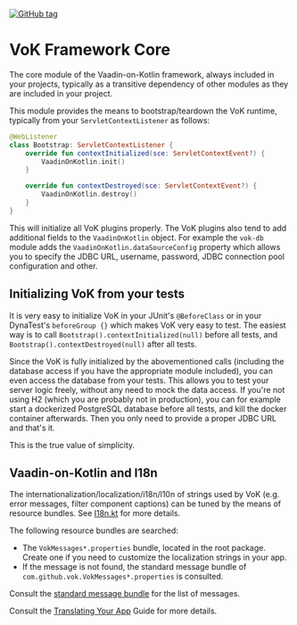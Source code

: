 [![GitHub tag](https://img.shields.io/github/tag/mvysny/vaadin-on-kotlin.svg)](https://github.com/mvysny/vaadin-on-kotlin/tags)

# VoK Framework Core

The core module of the Vaadin-on-Kotlin framework, always included in your projects, typically
as a transitive dependency of other modules as they are included in your project.

This module provides the means to bootstrap/teardown the VoK runtime, typically from your
`ServletContextListener` as follows:

```kotlin
@WebListener
class Bootstrap: ServletContextListener {
    override fun contextInitialized(sce: ServletContextEvent?) {
        VaadinOnKotlin.init()
    }

    override fun contextDestroyed(sce: ServletContextEvent?) {
        VaadinOnKotlin.destroy()
    }
}
```

This will initialize all VoK plugins properly. The VoK plugins also tend to add additional fields
to the `VaadinOnKotlin` object. For example the `vok-db` module adds the
`VaadinOnKotlin.dataSourceConfig` property which allows you to specify the JDBC URL, username, password,
JDBC connection pool configuration and other.

## Initializing VoK from your tests

It is very easy to initialize VoK in your JUnit's `@BeforeClass` or in your DynaTest's `beforeGroup {}` which
makes VoK very easy to test. The easiest way is to call `Bootstrap().contextInitialized(null)` before all tests,
and `Bootstrap().contextDestroyed(null)` after all tests.

Since the VoK is fully initialized by the abovementioned calls (including the database access if you have the appropriate
module included), you can even access the database from your tests.
This allows you to test your server logic freely, without any need to mock the data access.
If you're not using H2 (which you are probably not in production), you can for example start a dockerized
PostgreSQL database before all tests, and kill the docker container afterwards. Then you only need to
provide a proper JDBC URL and that's it.

This is the true value of simplicity.

## Vaadin-on-Kotlin and I18n

The internationalization/localization/i18n/l10n of strings used by VoK (e.g. error messages,
filter component captions) can be tuned by the means of resource bundles. See
[I18n.kt](src/main/kotlin/eu/vaadinonkotlin/I18n.kt) for more details.

The following resource bundles are searched:

* The `VokMessages*.properties` bundle, located in the root package. Create one if you need to customize the localization
  strings in your app.
* If the message is not found, the standard message bundle of `com.github.vok.VokMessages*.properties` is consulted.

Consult the [standard message bundle](src/main/resources/eu/vaadinonkotlin/VokMessages.properties) for the list of messages.

Consult the [Translating Your App](http://www.vaadinonkotlin.eu/i18n.html) Guide for more details.
